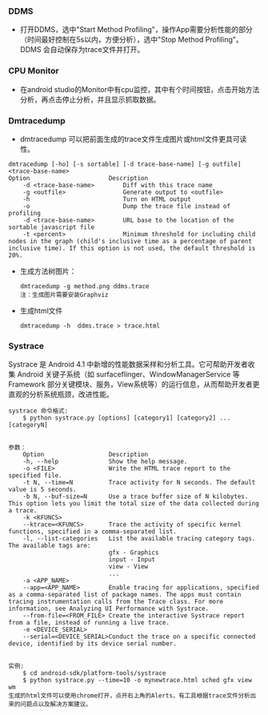 ### DDMS
* 打开DDMS，选中"Start Method Profiling"，操作App需要分析性能的部分（时间最好控制在5s以内，方便分析），选中"Stop Method Profiling"。DDMS 会自动保存为trace文件并打开。

### CPU Monitor
* 在android studio的Monitor中有cpu监控，其中有个时间按钮，点击开始方法分析，再点击停止分析，并且显示抓取数据。

### Dmtracedump
* dmtracedump 可以把前面生成的trace文件生成图片或html文件更具可读性。
```
dmtracedump [-ho] [-s sortable] [-d trace-base-name] [-g outfile] <trace-base-name>
Option                      Description
    -d <trace-base-name>        Diff with this trace name
    -g <outfile>                Generate output to <outfile>
    -h                          Turn on HTML output
    -o                          Dump the trace file instead of profiling
    -d <trace-base-name>        URL base to the location of the sortable javascript file
    -t <percent>                Minimum threshold for including child nodes in the graph (child's inclusive time as a percentage of parent inclusive time). If this option is not used, the default threshold is 20%.
```
* 生成方法树图片：
    ```
    dmtracedump -g method.png ddms.trace
    注：生成图片需要安装Graphviz
    ```
* 生成html文件
    ```
    dmtracedump -h  ddms.trace > trace.html
    ```

### Systrace
Systrace 是 Android 4.1 中新增的性能数据采样和分析工具。它可帮助开发者收集 Android 关键子系统（如 surfaceflinger、WindowManagerService 等 Framework 部分关键模块、服务，View系统等）的运行信息，从而帮助开发者更直观的分析系统瓶颈，改进性能。
```
systrace 命令格式:
    $ python systrace.py [options] [category1] [category2] ... [categoryN]
    
    
参数：
    Option                  Description
    -h, --help              Show the help message.
    -o <FILE>               Write the HTML trace report to the specified file.
    -t N, --time=N          Trace activity for N seconds. The default value is 5 seconds.
    -b N, --buf-size=N      Use a trace buffer size of N kilobytes. This option lets you limit the total size of the data collected during a trace.
    -k <KFUNCS>
    --ktrace=<KFUNCS>       Trace the activity of specific kernel functions, specified in a comma-separated list.
    -l, --list-categories   List the available tracing category tags. The available tags are:
                            gfx - Graphics
                            input - Input
                            view - View
                            ...
    -a <APP_NAME>
    --app=<APP_NAME>        Enable tracing for applications, specified as a comma-separated list of package names. The apps must contain tracing instrumentation calls from the Trace class. For more information, see Analyzing UI Performance with Systrace.
    --from-file=<FROM_FILE> Create the interactive Systrace report from a file, instead of running a live trace.
    -e <DEVICE_SERIAL>
    --serial=<DEVICE_SERIAL>Conduct the trace on a specific connected device, identified by its device serial number.
    
    
实例:
    $ cd android-sdk/platform-tools/systrace
    $ python systrace.py --time=10 -o mynewtrace.html sched gfx view wm
生成的html文件可以使用chrome打开，点开右上角的Alerts，有工具根据trace文件分析出来的问题点以及解决方案建议。
```
